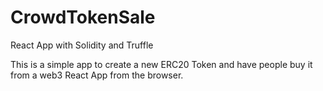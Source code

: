 # CrowdTokenSale
React App with Solidity and Truffle

This is a simple app to create a new ERC20 Token and have people buy it from a web3 React App from the browser.

